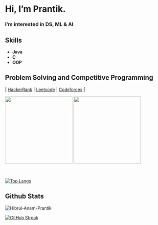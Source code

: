 # Hi, I’m Prantik.


### I’m interested in DS, ML & AI


## Skills
- **Java**
- **C**
- **OOP**


## Problem Solving and Competitive Programming

| [HackerRank](https://www.hackerrank.com/profile/hibrul_anam_pra1) | [Leetcode](https://leetcode.com/Anam_Prantik/) | [Codeforces](https://codeforces.com/profile/Prantik_) |

<p float="left">
<a href="https://leetcode.com/Anam_Prantik/">
    <img height="220em" src="https://leetcard.jacoblin.cool/Anam_Prantik?theme=dark&font=ABeeZee&ext=heatmap" /></a>
    
<a href="https://codeforces.com/profile/Prantik_">
    <img height="220em" src="https://codeforces-readme-stats.vercel.app/api/card?username=Prantik_&theme=dark&force_username=true" /></a>

</p>
<br>


 [![Top Langs](https://github-readme-stats.vercel.app/api/top-langs/?username=Hibrul-Anam-Prantik&theme=dark&layout=compact&align=right&width=40%)](https://github.com/Hibrul-Anam-Prantik/github-readme-stats)

 
## Github Stats

<p align="left"> <img src="https://github-readme-stats.vercel.app/api?username=Hibrul-Anam-Prantik&show_icons=true&count_private=true&theme=dark" alt="Hibrul-Anam-Prantik" />
    
[![GitHub Streak](https://streak-stats.demolab.com/?user=Hibrul-Anam-Prantik&theme=dark&card_width=466&ring=76F893&fire=76F893&currStreakLabel=76F893)](https://git.io/streak-stats)

 

 
<!---
Hibrul-Anam-Prantik/Hibrul-Anam-Prantik is a ✨ special ✨ repository because its `README.md` (this file) appears on your GitHub profile.
You can click the Preview link to take a look at your changes.
--->
